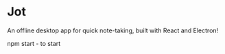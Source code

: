 # Jot
An offline desktop app for quick note-taking, built with React and Electron!

npm start - to start
